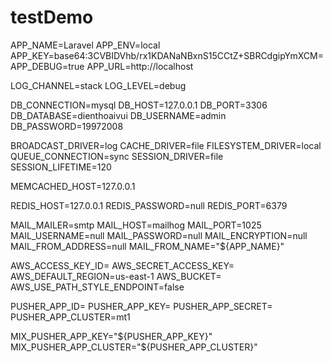 # testDemo
APP_NAME=Laravel
APP_ENV=local
APP_KEY=base64:3CVBIDVhb/rx1KDANaNBxnS15CCtZ+SBRCdgipYmXCM=
APP_DEBUG=true
APP_URL=http://localhost

LOG_CHANNEL=stack
LOG_LEVEL=debug

DB_CONNECTION=mysql
DB_HOST=127.0.0.1
DB_PORT=3306
DB_DATABASE=dienthoaivui
DB_USERNAME=admin
DB_PASSWORD=19972008

BROADCAST_DRIVER=log
CACHE_DRIVER=file
FILESYSTEM_DRIVER=local
QUEUE_CONNECTION=sync
SESSION_DRIVER=file
SESSION_LIFETIME=120

MEMCACHED_HOST=127.0.0.1

REDIS_HOST=127.0.0.1
REDIS_PASSWORD=null
REDIS_PORT=6379

MAIL_MAILER=smtp
MAIL_HOST=mailhog
MAIL_PORT=1025
MAIL_USERNAME=null
MAIL_PASSWORD=null
MAIL_ENCRYPTION=null
MAIL_FROM_ADDRESS=null
MAIL_FROM_NAME="${APP_NAME}"

AWS_ACCESS_KEY_ID=
AWS_SECRET_ACCESS_KEY=
AWS_DEFAULT_REGION=us-east-1
AWS_BUCKET=
AWS_USE_PATH_STYLE_ENDPOINT=false

PUSHER_APP_ID=
PUSHER_APP_KEY=
PUSHER_APP_SECRET=
PUSHER_APP_CLUSTER=mt1

MIX_PUSHER_APP_KEY="${PUSHER_APP_KEY}"
MIX_PUSHER_APP_CLUSTER="${PUSHER_APP_CLUSTER}"
